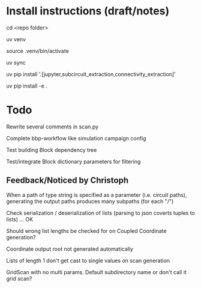 # Install instructions (draft/notes)

cd \<repo folder\>

uv venv

source .venv/bin/activate

uv sync

uv pip install '.[jupyter,subcircuit_extraction,connectivity_extraction]'

uv pip install -e .


# Todo

Rewrite several comments in scan.py

Complete bbp-workflow like simulation campaign config

Test building Block dependency tree

Test/integrate Block dictionary parameters for filtering


## Feedback/Noticed by Christoph

When a path of type string is specified as a parameter (i.e. circuit paths), generating the output paths produces many subpaths (for each "/")

Check serialization / deserialization of lists (parsing to json coverts tuples to lists) ... OK

Should wrong list lengths be checked for on Coupled Coordinate generation?

Coordinate output root not generated automatically

Lists of length 1 don't get cast to single values on scan generation

GridScan with no multi params. Default subdirectory name or don't call it grid scan?


